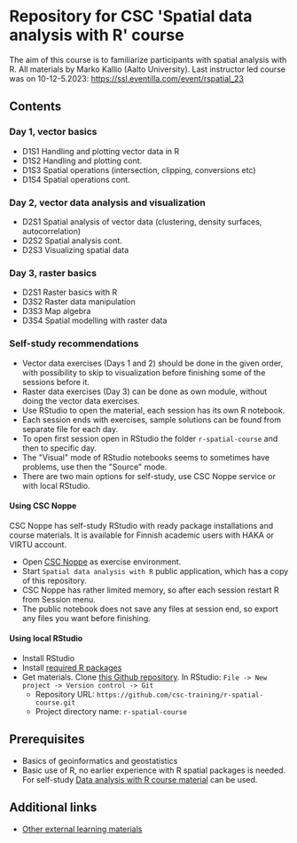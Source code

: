 # Repository for CSC 'Spatial data analysis with R' course 

The aim of this course is to familiarize participants with spatial analysis with R. 
All materials by Marko Kallio (Aalto University).
Last instructor led course was on 10-12-5.2023: https://ssl.eventilla.com/event/rspatial_23

## Contents
### Day 1, vector basics
* D1S1 Handling and plotting vector data in R
* D1S2 Handling and plotting cont.
* D1S3 Spatial operations (intersection, clipping, conversions etc)
* D1S4 Spatial operations cont.
 
### Day 2, vector data analysis and visualization
* D2S1 Spatial analysis of vector data (clustering, density surfaces, autocorrelation)
* D2S2 Spatial analysis cont.
* D2S3 Visualizing spatial data

### Day 3, raster basics
* D2S1 Raster basics with R
* D3S2 Raster data manipulation
* D3S3 Map algebra
* D3S4 Spatial modelling with raster data

### Self-study recommendations
* Vector data exercises (Days 1  and 2) should be done in the given order, with possibility to skip to visualization before finishing some of the sessions before it.
* Raster data exercises (Day 3) can be done as own module, without doing the vector data exercises.
* Use RStudio to open the material, each session has its own R notebook.
* Each session ends with exercises, sample solutions can be found from separate file for each day.
* To open first session open in RStudio the folder `r-spatial-course` and then to specific day.
* The "Visual" mode of RStudio notebooks seems to sometimes have problems, use then the "Source" mode.
* There are two main options for self-study, use CSC Noppe service or with local RStudio.

#### Using CSC Noppe

CSC Noppe has self-study RStudio with ready package installations and course materials. It is available for Finnish academic users with HAKA or VIRTU account.

* Open [CSC Noppe](https://notebooks.rahtiapp.fi/) as exercise environment.
* Start `Spatial data analysis with R` public application, which has a copy of this repository.
* CSC Noppe has rather limited memory, so after each session restart R from Session menu.
* The public notebook does not save any files at session end, so export any files you want before finishing.

#### Using local RStudio

* Install RStudio
* Install [required R packages](install_packages.sh)
* Get materials. Clone [this Github repository](https://github.com/csc-training/r-spatial-course). In RStudio: `File -> New project -> Version control -> Git`
  * Repository URL: `https://github.com/csc-training/r-spatial-course.git`
  * Project directory name: `r-spatial-course`

## Prerequisites
* Basics of geoinformatics and geostatistics
* Basic use of R, no earlier experience with R spatial packages is needed. For self-study [Data analysis with R course material](https://github.com/csc-training/da-with-r-remote) can be used.

## Additional links
* [Other external learning materials](https://docs.csc.fi/apps/r-env-for-gis/#references)
